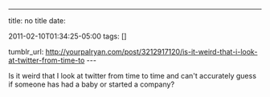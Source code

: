 ---
title: no title
date:

 2011-02-10T01:34:25-05:00 
tags:  []

tumblr_url:
http://yourpalryan.com/post/3212917120/is-it-weird-that-i-look-at-twitter-from-time-to
\-\--

Is it weird that I look at twitter from time to time and can't
accurately guess if someone has had a baby or started a company?
